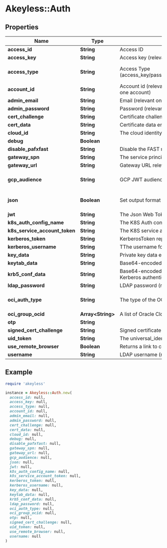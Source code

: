 # Akeyless::Auth

## Properties

| Name | Type | Description | Notes |
| ---- | ---- | ----------- | ----- |
| **access_id** | **String** | Access ID | [optional] |
| **access_key** | **String** | Access key (relevant only for access-type&#x3D;access_key) | [optional] |
| **access_type** | **String** | Access Type (access_key/password/saml/ldap/k8s/azure_ad/oidc/aws_iam/universal_identity/jwt/gcp/cert/oci/kerberos) | [optional][default to &#39;access_key&#39;] |
| **account_id** | **String** | Account id (relevant only for access-type&#x3D;password where the email address is associated with more than one account) | [optional] |
| **admin_email** | **String** | Email (relevant only for access-type&#x3D;password) | [optional] |
| **admin_password** | **String** | Password (relevant only for access-type&#x3D;password) | [optional] |
| **cert_challenge** | **String** | Certificate challenge encoded in base64. (relevant only for access-type&#x3D;cert) | [optional] |
| **cert_data** | **String** | Certificate data encoded in base64. Used if file was not provided. (relevant only for access-type&#x3D;cert) | [optional] |
| **cloud_id** | **String** | The cloud identity (relevant only for access-type&#x3D;azure_ad,aws_iam,gcp) | [optional] |
| **debug** | **Boolean** |  | [optional] |
| **disable_pafxfast** | **String** | Disable the FAST negotiation in the Kerberos authentication method | [optional] |
| **gateway_spn** | **String** | The service principal name of the gateway as registered in LDAP (i.e., HTTP/gateway) | [optional] |
| **gateway_url** | **String** | Gateway URL relevant only for access-type&#x3D;k8s/oauth2/saml/oidc | [optional] |
| **gcp_audience** | **String** | GCP JWT audience | [optional][default to &#39;akeyless.io&#39;] |
| **json** | **Boolean** | Set output format to JSON | [optional][default to false] |
| **jwt** | **String** | The Json Web Token (relevant only for access-type&#x3D;jwt/oidc) | [optional] |
| **k8s_auth_config_name** | **String** | The K8S Auth config name (relevant only for access-type&#x3D;k8s) | [optional] |
| **k8s_service_account_token** | **String** | The K8S service account token. (relevant only for access-type&#x3D;k8s) | [optional] |
| **kerberos_token** | **String** | KerberosToken represents a Kerberos token generated for the gateway SPN (Service Principal Name). | [optional] |
| **kerberos_username** | **String** | TThe username for the entry within the keytab to authenticate via Kerberos | [optional] |
| **key_data** | **String** | Private key data encoded in base64. Used if file was not provided.(relevant only for access-type&#x3D;cert) | [optional] |
| **keytab_data** | **String** | Base64-encoded content of a valid keytab file, containing the service account&#39;s entry. | [optional] |
| **krb5_conf_data** | **String** | Base64-encoded content of a valid krb5.conf file, specifying the settings and parameters required for Kerberos authentication. | [optional] |
| **ldap_password** | **String** | LDAP password (relevant only for access-type&#x3D;ldap) | [optional] |
| **oci_auth_type** | **String** | The type of the OCI configuration to use [instance/apikey/resource] (relevant only for access-type&#x3D;oci) | [optional][default to &#39;apikey&#39;] |
| **oci_group_ocid** | **Array&lt;String&gt;** | A list of Oracle Cloud IDs groups (relevant only for access-type&#x3D;oci) | [optional] |
| **otp** | **String** |  | [optional] |
| **signed_cert_challenge** | **String** | Signed certificate challenge encoded in base64. (relevant only for access-type&#x3D;cert) | [optional] |
| **uid_token** | **String** | The universal_identity token (relevant only for access-type&#x3D;universal_identity) | [optional] |
| **use_remote_browser** | **Boolean** | Returns a link to complete the authentication remotely (relevant only for access-type&#x3D;saml/oidc) | [optional] |
| **username** | **String** | LDAP username (relevant only for access-type&#x3D;ldap) | [optional] |

## Example

```ruby
require 'akeyless'

instance = Akeyless::Auth.new(
  access_id: null,
  access_key: null,
  access_type: null,
  account_id: null,
  admin_email: null,
  admin_password: null,
  cert_challenge: null,
  cert_data: null,
  cloud_id: null,
  debug: null,
  disable_pafxfast: null,
  gateway_spn: null,
  gateway_url: null,
  gcp_audience: null,
  json: null,
  jwt: null,
  k8s_auth_config_name: null,
  k8s_service_account_token: null,
  kerberos_token: null,
  kerberos_username: null,
  key_data: null,
  keytab_data: null,
  krb5_conf_data: null,
  ldap_password: null,
  oci_auth_type: null,
  oci_group_ocid: null,
  otp: null,
  signed_cert_challenge: null,
  uid_token: null,
  use_remote_browser: null,
  username: null
)
```

